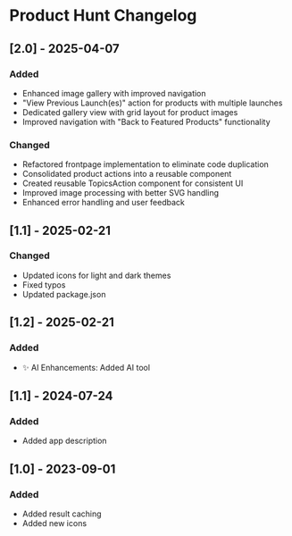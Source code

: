# Product Hunt Changelog

## [2.0] - 2025-04-07


### Added
- Enhanced image gallery with improved navigation
- "View Previous Launch(es)" action for products with multiple launches
- Dedicated gallery view with grid layout for product images
- Improved navigation with "Back to Featured Products" functionality

### Changed
- Refactored frontpage implementation to eliminate code duplication
- Consolidated product actions into a reusable component
- Created reusable TopicsAction component for consistent UI
- Improved image processing with better SVG handling
- Enhanced error handling and user feedback

## [1.1] - 2025-02-21

### Changed

- Updated icons for light and dark themes
- Fixed typos
- Updated package.json

## [1.2] - 2025-02-21

### Added

- ✨ AI Enhancements: Added AI tool

## [1.1] - 2024-07-24

### Added

- Added app description

## [1.0] - 2023-09-01

### Added

- Added result caching
- Added new icons
